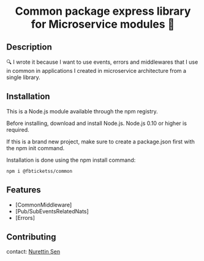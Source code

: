 <h1 align="center">Common package express library for Microservice modules 👋</h1>
   
  
## Description
  
🔍 I wrote it because I want to use events, errors and middlewares that I use in common in applications I created in microservice architecture from a single library.
  

## Installation

This is a Node.js module available through the npm registry.

Before installing, download and install Node.js. Node.js 0.10 or higher is required.

If this is a brand new project, make sure to create a package.json first with the npm init command.

Installation is done using the npm install command:

`npm i @fbticketss/common`

## Features
- [CommonMiddleware]
- [Pub/SubEventsRelatedNats]
- [Errors]



## Contributing
contact: [Nurettin Şen](https://github.com/nuri35)
